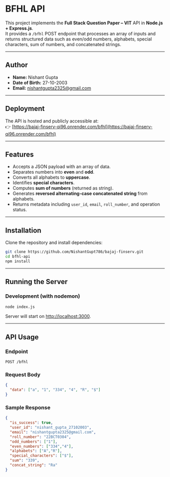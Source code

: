 # BFHL API

This project implements the **Full Stack Question Paper – VIT** API in **Node.js + Express.js**.  
It provides a `/bfhl` POST endpoint that processes an array of inputs and returns structured data such as even/odd numbers, alphabets, special characters, sum of numbers, and concatenated strings.

---

## Author
- **Name:** Nishant Gupta  
- **Date of Birth:** 27-10-2003  
- **Email:** nishantgupta2325@gmail.com  

---

## Deployment

The API is hosted and publicly accessible at:  
👉 [https://bajaj-finserv-qi96.onrender.com/bfhl](https://bajaj-finserv-qi96.onrender.com/bfhl)

---

## Features
- Accepts a JSON payload with an array of data.
- Separates numbers into **even** and **odd**.
- Converts all alphabets to **uppercase**.
- Identifies **special characters**.
- Computes **sum of numbers** (returned as string).
- Generates **reversed alternating-case concatenated string** from alphabets.
- Returns metadata including `user_id`, `email`, `roll_number`, and operation status.

---

## Installation

Clone the repository and install dependencies:

```bash
git clone https://github.com/NishantGupt786/bajaj-finserv.git
cd bfhl-api
npm install
````

---

## Running the Server

### Development (with nodemon)

```bash
node index.js
```


Server will start on [http://localhost:3000](http://localhost:3000).

---

## API Usage

### Endpoint

`POST /bfhl`

### Request Body

```json
{
  "data": ["a", "1", "334", "4", "R", "$"]
}
```

### Sample Response

```json
{
  "is_success": true,
  "user_id": "nishant_gupta_27102003",
  "email": "nishantgupta2325@gmail.com",
  "roll_number": "22BCT0304",
  "odd_numbers": ["1"],
  "even_numbers": ["334","4"],
  "alphabets": ["A","R"],
  "special_characters": ["$"],
  "sum": "339",
  "concat_string": "Ra"
}